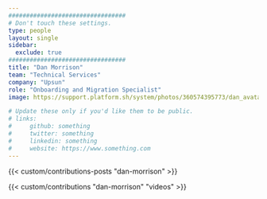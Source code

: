 ```yaml
---
#################################
# Don't touch these settings.
type: people
layout: single
sidebar:
  exclude: true
#################################
title: "Dan Morrison"
team: "Technical Services"
company: "Upsun"
role: "Onboarding and Migration Specialist"
image: https://support.platform.sh/system/photos/360574395773/dan_avatar_orange_2019_shopped.jpg

# Update these only if you'd like them to be public.
# links:
#     github: something
#     twitter: something
#     linkedin: something
#     website: https://www.something.com
---
```

<!-- 
Lorem ipsum dolor sit amet, consectetur adipiscing elit. Phasellus vitae nunc non tellus euismod pretium. Nam justo dui, venenatis in fermentum sit amet, vulputate ut enim. Aenean finibus felis id egestas aliquet. Proin urna ex, cursus dignissim aliquam quis, consectetur vel lorem. Sed non eleifend eros. Aliquam id molestie urna. Sed pretium finibus lorem, vitae egestas velit semper sit amet. Vestibulum imperdiet nunc ac nulla gravida, posuere pulvinar urna faucibus.  -->

<!-- excludeSearch -->
{{< custom/contributions-posts "dan-morrison" >}}

{{< custom/contributions "dan-morrison" "videos" >}}
<!-- /excludeSearch -->
